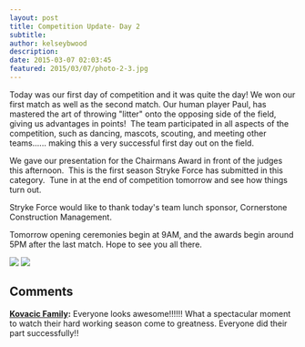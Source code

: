 ```yaml
---
layout: post
title: Competition Update- Day 2
subtitle:
author: kelseybwood
description:
date: 2015-03-07 02:03:45
featured: 2015/03/07/photo-2-3.jpg
---
```


Today was our first day of competition and it was quite the day! We won our first match as well as the second match. Our human player Paul, has mastered the art of throwing "litter" onto the opposing side of the field, giving us advantages in points!  The team participated in all aspects of the competition, such as dancing, mascots, scouting, and meeting other teams...... making this a very successful first day out on the field.

We gave our presentation for the Chairmans Award in front of the judges this afternoon.  This is the first season Stryke Force has submitted in this category.  Tune in at the end of competition tomorrow and see how things turn out.

Stryke Force would like to thank today's team lunch sponsor, Cornerstone Construction Management.

Tomorrow opening ceremonies begin at 9AM, and the awards begin around 5PM after the last match. Hope to see you all there.

<img src="{{ site.url }}/assets/img/posts/2015/03/07/photo-1-2.png">

<img src="{{ site.url }}/assets/img/posts/2015/03/07/photo-1-3.png">

## Comments

**[Kovacic Family](#516 "2015-03-07 04:01:47"):** Everyone looks awesome!!!!!! What a spectacular moment to watch their hard working season come to greatness. Everyone did their part successfully!!
